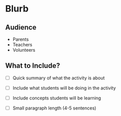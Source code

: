 # Blurb

## Audience
  - Parents
  - Teachers
  - Volunteers
  
## What to Include?
  - [ ] Quick summary of what the activity is about
  - [ ] Include what students will be doing in the activity 
  - [ ] Include concepts students will be learning 
  - [ ] Small paragraph length (4-5 sentences)
  
